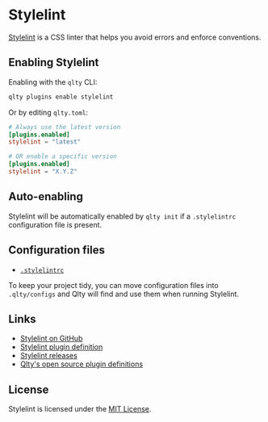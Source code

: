 # Stylelint

[Stylelint](https://github.com/stylelint/stylelint) is a CSS linter that helps you avoid errors and enforce conventions.

## Enabling Stylelint

Enabling with the `qlty` CLI:

```bash
qlty plugins enable stylelint
```

Or by editing `qlty.toml`:

```toml
# Always use the latest version
[plugins.enabled]
stylelint = "latest"

# OR enable a specific version
[plugins.enabled]
stylelint = "X.Y.Z"
```

## Auto-enabling

Stylelint will be automatically enabled by `qlty init` if a `.stylelintrc` configuration file is present.

## Configuration files

-   [`.stylelintrc`](https://github.com/stylelint/stylelint/blob/main/docs/user-guide/configure.md)

To keep your project tidy, you can move configuration files into `.qlty/configs` and Qlty will find and use them when running Stylelint.

## Links

-   [Stylelint on GitHub](https://github.com/stylelint/stylelint)
-   [Stylelint plugin definition](https://github.com/qltyai/plugins/tree/main/linters/stylelint)
-   [Stylelint releases](https://github.com/stylelint/stylelint/releases)
-   [Qlty's open source plugin definitions](https://github.com/qltyai/plugins)

## License

Stylelint is licensed under the [MIT License](https://github.com/stylelint/stylelint/blob/main/LICENSE).
